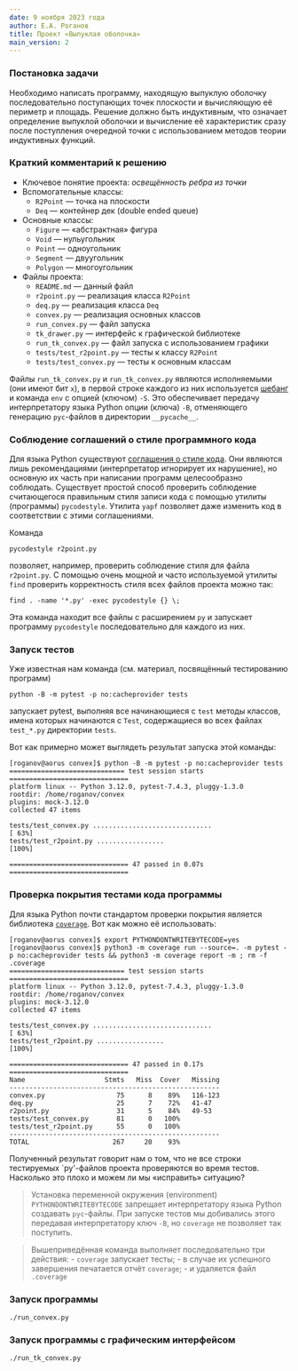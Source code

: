 ```yaml
---
date: 9 ноября 2023 года
author: Е.А. Роганов
title: Проект «Выпуклая оболочка»
main_version: 2
---
```


### Постановка задачи

Необходимо написать программу, находящую выпуклую оболочку последовательно
поступающих точек плоскости и вычисляющую её периметр и площадь. Решение
должно быть индуктивным, что означает определение выпуклой оболочки и
вычисление её характеристик сразу после поступления очередной точки с
использованием методов теории индуктивных функций.

### Краткий комментарий к решению

- Ключевое понятие проекта: *освещённость ребра из точки* 
- Вспомогательные классы:
    - `R2Point` — точка на плоскости
    - `Deq` — контейнер дек (double ended queue)
- Основные классы:
    - `Figure` — «абстрактная» фигура
    - `Void` — нульугольник
    - `Point` — одноугольник
    - `Segment` — двуугольник
    - `Polygon` — многоугольник
- Файлы проекта:
    - `README.md` — данный файл
    - `r2point.py` — реализация класса `R2Point`
    - `deq.py` —  реализация класса `Deq`
    - `convex.py` — реализация основных классов
    - `run_convex.py` — файл запуска
    - `tk_drawer.py` — интерфейс к графической библиотеке
    - `run_tk_convex.py` — файл запуска с использованием графики
    - `tests/test_r2point.py` — тесты к классу `R2Point`
    - `tests/test_convex.py` — тесты к основным классам

Файлы `run_tk_convex.py` и `run_tk_convex.py` являются исполняемыми (они имеют
бит `x`), в первой строке каждого из них используется [шебанг](https://ru.wikipedia.org/wiki/%D0%A8%D0%B5%D0%B1%D0%B0%D0%BD%D0%B3_(Unix)) и команда `env` с
опцией (ключом) `-S`. Это обеспечивает передачу интерпретатору языка Python
опции (ключа) `-B`, отменяющего генерацию `pyc`-файлов в директории
`__pycache__`.

### Соблюдение соглашений о стиле программного кода

Для языка Python существуют [соглашения о стиле
кода](https://www.python.org/dev/peps/pep-0008/). Они являются лишь
рекомендациями (интерпретатор игнорирует их нарушение), но основную их
часть при написании программ целесообразно соблюдать. Существует простой
способ проверить соблюдение считающегося правильным
стиля записи кода с помощью утилиты (программы) `pycodestyle`. Утилита
`yapf` позволяет даже изменить код в соответствии с этими соглашениями.

Команда 

    pycodestyle r2point.py

позволяет, например, проверить соблюдение стиля для файла `r2point.py`.
С помощью очень мощной и часто используемой утилиты `find` проверить
корректность стиля всех файлов проекта можно так:

    find . -name '*.py' -exec pycodestyle {} \;

Эта команда находит все файлы с расширением `py` и запускает программу
`pycodestyle` последовательно для каждого из них.

### Запуск тестов

Уже известная нам команда (см. материал, посвящённый тестированию программ)

    python -B -m pytest -p no:cacheprovider tests

запускает pytest, выполняя все начинающиеся с `test` методы классов,
имена которых начинаются с `Test`, содержащиеся во всех файлах `test_*.py`
директории `tests`.

Вот как примерно может выглядеть результат запуска этой команды:

~~~
[roganov@aorus convex]$ python -B -m pytest -p no:cacheprovider tests
============================= test session starts ==============================
platform linux -- Python 3.12.0, pytest-7.4.3, pluggy-1.3.0
rootdir: /home/roganov/convex
plugins: mock-3.12.0
collected 47 items                                                             

tests/test_convex.py ..............................                      [ 63%]
tests/test_r2point.py .................                                  [100%]

============================== 47 passed in 0.07s ==============================
~~~

### Проверка покрытия тестами кода программы

Для языка Python почти стандартом проверки покрытия является библиотека
[`coverage`](https://coverage.readthedocs.io/en/7.3.2/). Вот как можно
её использовать:

~~~
[roganov@aorus convex]$ export PYTHONDONTWRITEBYTECODE=yes
[roganov@aorus convex]$ python3 -m coverage run --source=. -m pytest -p no:cacheprovider tests && python3 -m coverage report -m ; rm -f .coverage
============================= test session starts ==============================
platform linux -- Python 3.12.0, pytest-7.4.3, pluggy-1.3.0
rootdir: /home/roganov/convex
plugins: mock-3.12.0
collected 47 items                                                             

tests/test_convex.py ..............................                      [ 63%]
tests/test_r2point.py .................                                  [100%]

============================== 47 passed in 0.17s ==============================
Name                    Stmts   Miss  Cover   Missing
-----------------------------------------------------
convex.py                  75      8    89%   116-123
deq.py                     25      7    72%   41-47
r2point.py                 31      5    84%   49-53
tests/test_convex.py       81      0   100%
tests/test_r2point.py      55      0   100%
-----------------------------------------------------
TOTAL                     267     20    93%
~~~

Полученный результат говорит нам о том, что не все строки тестируемых
`py'-файлов проекта проверяются во время тестов. Насколько это плохо
и можем ли мы «исправить» ситуацию?

> Установка переменной окружения (environment) `PYTHONDONTWRITEBYTECODE`
> запрещает интерпретатору языка Python создавать `pyc`-файлы.
> При запуске тестов мы добивались этого передавая интерпретатору
> ключ `-B`, но `coverage` не позволяет так поступить.

> Вышеприведённая команда выполняет последовательно три действия:
>     - `coverage` запускает тесты;
>     - в случае их успешного завершения печатается отчёт `coverage`;
>     - и удаляется файл `.coverage`

### Запуск программы

`./run_convex.py`

### Запуск программы с графическим интерфейсом

`./run_tk_convex.py`

